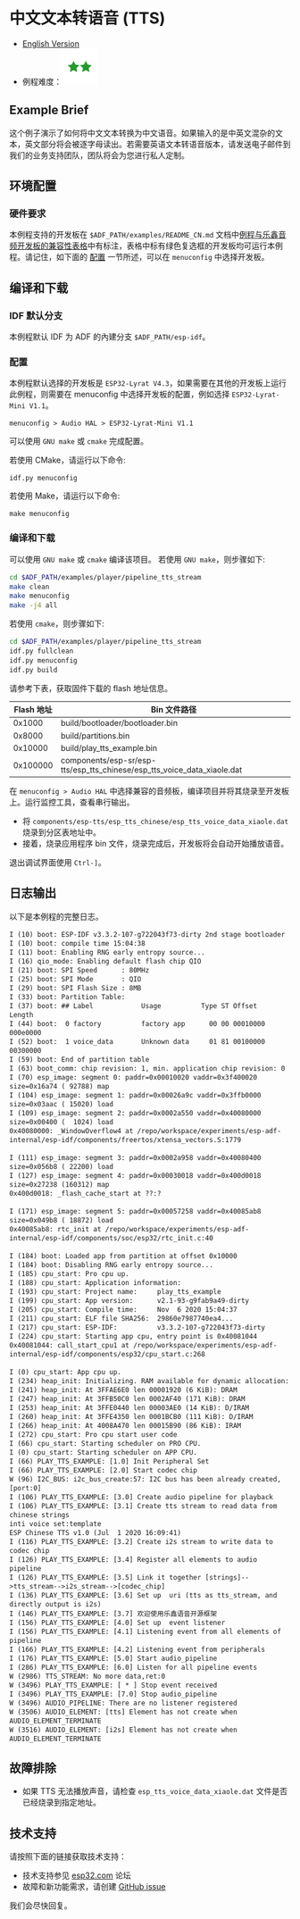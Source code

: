 # 中文文本转语音 (TTS)

- [English Version](./README.md)
- 例程难度：![alt text](../../../docs/_static/level_regular.png "中级")


## Example Brief

这个例子演示了如何将中文文本转换为中文语音。如果输入的是中英文混杂的文本，英文部分将会被逐字母读出。若需要英语文本转语音版本，请发送电子邮件到我们的业务支持团队，团队将会为您进行私人定制。


## 环境配置

### 硬件要求

本例程支持的开发板在 `$ADF_PATH/examples/README_CN.md` 文档中[例程与乐鑫音频开发板的兼容性表格](../../README_CN.md#例程与乐鑫音频开发板的兼容性)中有标注，表格中标有绿色复选框的开发板均可运行本例程。请记住，如下面的 [配置](#配置) 一节所述，可以在 `menuconfig` 中选择开发板。

## 编译和下载

### IDF 默认分支

本例程默认 IDF 为 ADF 的內建分支 `$ADF_PATH/esp-idf`。

### 配置

本例程默认选择的开发板是 `ESP32-Lyrat V4.3`，如果需要在其他的开发板上运行此例程，则需要在 menuconfig 中选择开发板的配置，例如选择 `ESP32-Lyrat-Mini V1.1`。

```
menuconfig > Audio HAL > ESP32-Lyrat-Mini V1.1
```

可以使用 `GNU make` 或 `cmake` 完成配置。

若使用 CMake，请运行以下命令:
```
idf.py menuconfig
```

若使用 Make，请运行以下命令:
```
make menuconfig
```

### 编译和下载

可以使用 `GNU make` 或 `cmake` 编译该项目。
若使用 `GNU make`，则步骤如下:
```bash
cd $ADF_PATH/examples/player/pipeline_tts_stream
make clean
make menuconfig
make -j4 all
```

若使用 `cmake`，则步骤如下:
```bash
cd $ADF_PATH/examples/player/pipeline_tts_stream
idf.py fullclean
idf.py menuconfig
idf.py build
```
请参考下表，获取固件下载的 flash 地址信息。

| Flash 地址 | Bin 文件路径 |
|---|---|
|0x1000 | build/bootloader/bootloader.bin|
|0x8000 | build/partitions.bin|
|0x10000 | build/play_tts_example.bin|
|0x100000 | components/esp-sr/esp-tts/esp_tts_chinese/esp_tts_voice_data_xiaole.dat|


在 ``menuconfig > Audio HAL`` 中选择兼容的音频板，编译项目并将其烧录至开发板上。运行监控工具，查看串行输出。

- 将 `components/esp-tts/esp_tts_chinese/esp_tts_voice_data_xiaole.dat` 烧录到分区表地址中。
- 接着，烧录应用程序 bin 文件，烧录完成后，开发板将会自动开始播放语音。

退出调试界面使用 ``Ctrl-]``。


## 日志输出

以下是本例程的完整日志。

```
I (10) boot: ESP-IDF v3.3.2-107-g722043f73-dirty 2nd stage bootloader
I (10) boot: compile time 15:04:38
I (11) boot: Enabling RNG early entropy source...
I (16) qio_mode: Enabling default flash chip QIO
I (21) boot: SPI Speed      : 80MHz
I (25) boot: SPI Mode       : QIO
I (29) boot: SPI Flash Size : 8MB
I (33) boot: Partition Table:
I (37) boot: ## Label            Usage          Type ST Offset   Length
I (44) boot:  0 factory          factory app      00 00 00010000 000e0000
I (52) boot:  1 voice_data       Unknown data     01 81 00100000 00300000
I (59) boot: End of partition table
I (63) boot_comm: chip revision: 1, min. application chip revision: 0
I (70) esp_image: segment 0: paddr=0x00010020 vaddr=0x3f400020 size=0x16a74 ( 92788) map
I (104) esp_image: segment 1: paddr=0x00026a9c vaddr=0x3ffb0000 size=0x03aac ( 15020) load
I (109) esp_image: segment 2: paddr=0x0002a550 vaddr=0x40080000 size=0x00400 (  1024) load
0x40080000: _WindowOverflow4 at /repo/workspace/experiments/esp-adf-internal/esp-idf/components/freertos/xtensa_vectors.S:1779

I (111) esp_image: segment 3: paddr=0x0002a958 vaddr=0x40080400 size=0x056b8 ( 22200) load
I (127) esp_image: segment 4: paddr=0x00030018 vaddr=0x400d0018 size=0x27238 (160312) map
0x400d0018: _flash_cache_start at ??:?

I (171) esp_image: segment 5: paddr=0x00057258 vaddr=0x40085ab8 size=0x049b8 ( 18872) load
0x40085ab8: rtc_init at /repo/workspace/experiments/esp-adf-internal/esp-idf/components/soc/esp32/rtc_init.c:40

I (184) boot: Loaded app from partition at offset 0x10000
I (184) boot: Disabling RNG early entropy source...
I (185) cpu_start: Pro cpu up.
I (188) cpu_start: Application information:
I (193) cpu_start: Project name:     play_tts_example
I (199) cpu_start: App version:      v2.1-93-g9fab9a49-dirty
I (205) cpu_start: Compile time:     Nov  6 2020 15:04:37
I (211) cpu_start: ELF file SHA256:  29860e7987740ea4...
I (217) cpu_start: ESP-IDF:          v3.3.2-107-g722043f73-dirty
I (224) cpu_start: Starting app cpu, entry point is 0x40081044
0x40081044: call_start_cpu1 at /repo/workspace/experiments/esp-adf-internal/esp-idf/components/esp32/cpu_start.c:268

I (0) cpu_start: App cpu up.
I (234) heap_init: Initializing. RAM available for dynamic allocation:
I (241) heap_init: At 3FFAE6E0 len 00001920 (6 KiB): DRAM
I (247) heap_init: At 3FFB50C0 len 0002AF40 (171 KiB): DRAM
I (253) heap_init: At 3FFE0440 len 00003AE0 (14 KiB): D/IRAM
I (260) heap_init: At 3FFE4350 len 0001BCB0 (111 KiB): D/IRAM
I (266) heap_init: At 4008A470 len 00015B90 (86 KiB): IRAM
I (272) cpu_start: Pro cpu start user code
I (66) cpu_start: Starting scheduler on PRO CPU.
I (0) cpu_start: Starting scheduler on APP CPU.
I (66) PLAY_TTS_EXAMPLE: [1.0] Init Peripheral Set
I (66) PLAY_TTS_EXAMPLE: [2.0] Start codec chip
W (96) I2C_BUS: i2c_bus_create:57: I2C bus has been already created, [port:0]
I (106) PLAY_TTS_EXAMPLE: [3.0] Create audio pipeline for playback
I (106) PLAY_TTS_EXAMPLE: [3.1] Create tts stream to read data from chinese strings
inti voice set:template
ESP Chinese TTS v1.0 (Jul  1 2020 16:09:41)
I (116) PLAY_TTS_EXAMPLE: [3.2] Create i2s stream to write data to codec chip
I (126) PLAY_TTS_EXAMPLE: [3.4] Register all elements to audio pipeline
I (126) PLAY_TTS_EXAMPLE: [3.5] Link it together [strings]-->tts_stream-->i2s_stream-->[codec_chip]
I (136) PLAY_TTS_EXAMPLE: [3.6] Set up  uri (tts as tts_stream, and directly output is i2s)
I (146) PLAY_TTS_EXAMPLE: [3.7] 欢迎使用乐鑫语音开源框架
I (156) PLAY_TTS_EXAMPLE: [4.0] Set up  event listener
I (156) PLAY_TTS_EXAMPLE: [4.1] Listening event from all elements of pipeline
I (166) PLAY_TTS_EXAMPLE: [4.2] Listening event from peripherals
I (176) PLAY_TTS_EXAMPLE: [5.0] Start audio_pipeline
I (286) PLAY_TTS_EXAMPLE: [6.0] Listen for all pipeline events
W (2986) TTS_STREAM: No more data,ret:0
W (3496) PLAY_TTS_EXAMPLE: [ * ] Stop event received
I (3496) PLAY_TTS_EXAMPLE: [7.0] Stop audio_pipeline
W (3496) AUDIO_PIPELINE: There are no listener registered
W (3506) AUDIO_ELEMENT: [tts] Element has not create when AUDIO_ELEMENT_TERMINATE
W (3516) AUDIO_ELEMENT: [i2s] Element has not create when AUDIO_ELEMENT_TERMINATE

```


## 故障排除

- 如果 TTS 无法播放声音，请检查 ``esp_tts_voice_data_xiaole.dat`` 文件是否已经烧录到指定地址。


## 技术支持
请按照下面的链接获取技术支持：

- 技术支持参见 [esp32.com](https://esp32.com/viewforum.php?f=20) 论坛
- 故障和新功能需求，请创建 [GitHub issue](https://github.com/espressif/esp-adf/issues)

我们会尽快回复。
